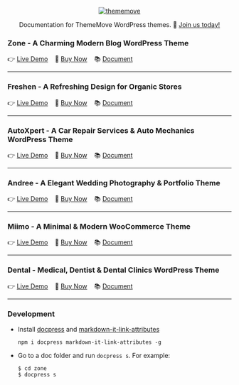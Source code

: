 <p align="center">
  <a href="https://thememove.com">
    <img alt="thememove" src="logo.png">
  </a>
</p>

<p align="center">
    Documentation for ThemeMove WordPress themes. 🚀 <a href="https://thememove.com/pricing/" target="_blank">Join us today!</a>
</p>

### Zone - A Charming Modern Blog WordPress Theme
  👉 [Live Demo](https://zone.thememove.com)&nbsp;&nbsp;&nbsp;
  🛒 [Buy Now](https://thememove.com/downloads/zone/)&nbsp;&nbsp;&nbsp;
  📚 [Document](http://document.thememove.com/zone)

---
### Freshen - A Refreshing Design for Organic Stores
  👉 [Live Demo](https://freshen.thememove.com)&nbsp;&nbsp;&nbsp;
  🛒 [Buy Now](https://thememove.com/downloads/freshen/)&nbsp;&nbsp;&nbsp;
  📚 [Document](http://document.thememove.com/freshen)

---
### AutoXpert - A Car Repair Services & Auto Mechanics WordPress Theme
  👉 [Live Demo](https://autoxpert.thememove.com)&nbsp;&nbsp;&nbsp;
  🛒 [Buy Now](https://thememove.com/downloads/autoxpert/)&nbsp;&nbsp;&nbsp;
  📚 [Document](http://document.thememove.com/autoxpert)

---
### Andree - A Elegant Wedding Photography & Portfolio Theme
  👉 [Live Demo](https://andree.thememove.com)&nbsp;&nbsp;&nbsp;
  🛒 [Buy Now](https://thememove.com/downloads/andree/)&nbsp;&nbsp;&nbsp;
  📚 [Document](http://document.thememove.com/andree)

---  
### Miimo - A Minimal & Modern WooCommerce Theme
  👉 [Live Demo](https://miimo.thememove.com)&nbsp;&nbsp;&nbsp;
  🛒 [Buy Now](https://thememove.com/downloads/miimo/)&nbsp;&nbsp;&nbsp;
  📚 [Document](http://document.thememove.com/miimo)

---
### Dental - Medical, Dentist & Dental Clinics WordPress Theme
  👉 [Live Demo](https://dental.thememove.com)&nbsp;&nbsp;&nbsp;
  🛒 [Buy Now](https://thememove.com/downloads/dental/)&nbsp;&nbsp;&nbsp;
  📚 [Document](http://document.thememove.com/dental)

---
### Development

- Install [docpress](https://github.com/docpress/docpress) and [markdown-it-link-attributes](https://www.npmjs.com/package/markdown-it-link-attributes)
  
  ```
  npm i docpress markdown-it-link-attributes -g
  ```

- Go to a doc folder and run `docpress s`. For example:
  ```
  $ cd zone
  $ docpress s
  ```

